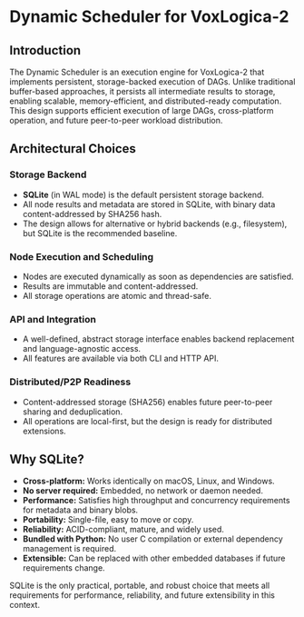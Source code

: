 # Dynamic Scheduler for VoxLogica-2

## Introduction

The Dynamic Scheduler is an execution engine for VoxLogica-2 that implements persistent, storage-backed execution of DAGs. Unlike traditional buffer-based approaches, it persists all intermediate results to storage, enabling scalable, memory-efficient, and distributed-ready computation. This design supports efficient execution of large DAGs, cross-platform operation, and future peer-to-peer workload distribution.

## Architectural Choices

### Storage Backend
- **SQLite** (in WAL mode) is the default persistent storage backend.
- All node results and metadata are stored in SQLite, with binary data content-addressed by SHA256 hash.
- The design allows for alternative or hybrid backends (e.g., filesystem), but SQLite is the recommended baseline.

### Node Execution and Scheduling
- Nodes are executed dynamically as soon as dependencies are satisfied.
- Results are immutable and content-addressed.
- All storage operations are atomic and thread-safe.

### API and Integration
- A well-defined, abstract storage interface enables backend replacement and language-agnostic access.
- All features are available via both CLI and HTTP API.

### Distributed/P2P Readiness
- Content-addressed storage (SHA256) enables future peer-to-peer sharing and deduplication.
- All operations are local-first, but the design is ready for distributed extensions.

## Why SQLite?

- **Cross-platform:** Works identically on macOS, Linux, and Windows.
- **No server required:** Embedded, no network or daemon needed.
- **Performance:** Satisfies high throughput and concurrency requirements for metadata and binary blobs.
- **Portability:** Single-file, easy to move or copy.
- **Reliability:** ACID-compliant, mature, and widely used.
- **Bundled with Python:** No user C compilation or external dependency management is required.
- **Extensible:** Can be replaced with other embedded databases if future requirements change.

SQLite is the only practical, portable, and robust choice that meets all requirements for performance, reliability, and future extensibility in this context.
